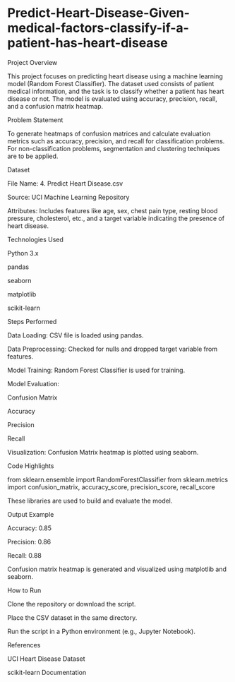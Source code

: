 # Predict-Heart-Disease-Given-medical-factors-classify-if-a-patient-has-heart-disease 
Project Overview

This project focuses on predicting heart disease using a machine learning model (Random Forest Classifier). The dataset used consists of patient medical information, and the task is to classify whether a patient has heart disease or not. The model is evaluated using accuracy, precision, recall, and a confusion matrix heatmap.

Problem Statement

To generate heatmaps of confusion matrices and calculate evaluation metrics such as accuracy, precision, and recall for classification problems. For non-classification problems, segmentation and clustering techniques are to be applied.

Dataset

File Name: 4. Predict Heart Disease.csv

Source: UCI Machine Learning Repository

Attributes: Includes features like age, sex, chest pain type, resting blood pressure, cholesterol, etc., and a target variable indicating the presence of heart disease.

Technologies Used

Python 3.x

pandas

seaborn

matplotlib

scikit-learn

Steps Performed

Data Loading: CSV file is loaded using pandas.

Data Preprocessing: Checked for nulls and dropped target variable from features.

Model Training: Random Forest Classifier is used for training.

Model Evaluation:

Confusion Matrix

Accuracy

Precision

Recall

Visualization: Confusion Matrix heatmap is plotted using seaborn.

Code Highlights

from sklearn.ensemble import RandomForestClassifier
from sklearn.metrics import confusion_matrix, accuracy_score, precision_score, recall_score

These libraries are used to build and evaluate the model.

Output Example

Accuracy: 0.85

Precision: 0.86

Recall: 0.88

Confusion matrix heatmap is generated and visualized using matplotlib and seaborn.

How to Run

Clone the repository or download the script.

Place the CSV dataset in the same directory.

Run the script in a Python environment (e.g., Jupyter Notebook).

References

UCI Heart Disease Dataset

scikit-learn Documentation

